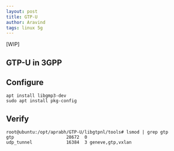 ```yaml
---
layout: post
title: GTP-U 
author: Aravind
tags: linux 5g
---
```


[WIP]

## GTP-U in 3GPP

## Configure
```
apt install libgmp3-dev
sudo apt install pkg-config
```

## Verify 
```
root@ubuntu:/opt/aprabh/GTP-U/libgtpnl/tools# lsmod | grep gtp
gtp                    28672  0
udp_tunnel             16384  3 geneve,gtp,vxlan
```
